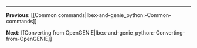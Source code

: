
-------------------------------------------------------------------------------

**Previous**: [[Common commands|Ibex-and-genie_python:-Common-commands]]

**Next**: [[Converting from OpenGENIE|Ibex-and-genie_python:-Converting-from-OpenGENIE]]
   